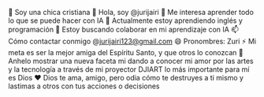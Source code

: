 🙏 Soy una chica cristiana
👋 Hola, soy @jurijairi
👀 Me interesa aprender todo lo que se puede hacer con IA
🌱 Actualmente estoy aprendiendo inglés y programación
💞️ Estoy buscando colaborar en mi aprendizaje con IA
📫 Cómo contactar conmigo @jurijairi123@gmail.com
😄 Pronombres: Zuri
⚡ Mi meta es ser la mejor amiga del Espíritu Santo, y que otros lo conozcan 
🙌 Anhelo mostrar una nueva faceta mi dando a conocer mi amor por las artes y la tecnología a través de mi proyector DJIART
lo más importante para mí es Dios
❤️ Dios te ama, amigo, pero odia cómo te destruyes a ti mismo y lastimas a otros con tus acciones o decisiones
